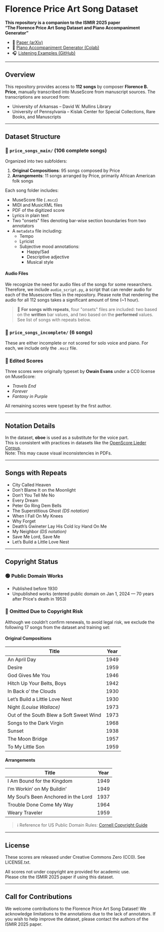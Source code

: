 # Florence Price Art Song Dataset

**This repository is a companion to the ISMIR 2025 paper**  
**“The Florence Price Art Song Dataset and Piano Accompaniment Generator”**

- 📄 [Paper (arXiv)](link/soon)  
- 🎹 [Piano Accompaniment Generator (Colab)](https://colab.research.google.com/drive/1MRuk5y70M_hUjhOkD9KphFgJIgR1C9H-)  
- 🎧 [Listening Examples (GitHub)](https://github.com/m-malandro/Florence-Price-listening-examples)  

---

## Overview

This repository provides access to **112 songs** by composer **Florence B. Price**, manually transcribed into MuseScore from manuscript sources. The transcriptions are sourced from:

- University of Arkansas – David W. Mullins Library  
- University of Pennsylvania – Kislak Center for Special Collections, Rare Books, and Manuscripts

---

## Dataset Structure

### 📁 `price_songs_main/` (106 complete songs)
Organized into two subfolders:

1. **Original Compositions**: 95 songs composed by Price  
2. **Arrangements**: 11 songs arranged by Price, primarily African American folk songs

Each song folder includes:

- MuseScore file (`.mscz`)  
- MIDI and MusicXML files  
- PDF of the digitized score  
- Lyrics in plain text  
- Two "onsets" files denoting bar-wise section boundaries from two annotators  
- A `metadata` file including:
  - Tempo  
  - Lyricist  
  - Subjective mood annotations:  
    - Happy/Sad  
    - Descriptive adjective  
    - Musical style

#### Audio Files

We recognize the need for audio files of the songs for some researchers. Therefore, we include `audio_script.py`, a script that can render audio for each of the Musescore files in the repository. Please note that rendering the audio for all 112 songs takes a significant amount of time (~1 hour).

> 🔁 **For songs with repeats**, four "onsets" files are included: two based on the **written** bar values, and two based on the **performed** values. See list of songs with repeats below.

### 📁 `price_songs_incomplete/` (6 songs)
These are either incomplete or not scored for solo voice and piano. For each, we include only the `.mscz` file.

### 📝 Edited Scores
Three scores were originally typeset by **Owain Evans** under a CC0 license on MuseScore:

- *Travels End*  
- *Forever*  
- *Fantasy in Purple*

All remaining scores were typeset by the first author.

---

## Notation Details

In the dataset, **oboe** is used as a substitute for the voice part.  
This is consistent with practices in datasets like the [OpenScore Lieder Corpus](https://github.com/MarkGotham/Lieder).  
Note: This may cause visual inconsistencies in PDFs.

---

## Songs with Repeats

- City Called Heaven  
- Don’t Blame It on the Moonlight  
- Don’t You Tell Me No  
- Every Dream  
- Peter Go Ring Dem Bells  
- The Superstitious Ghost *(DS notation)*  
- When I Fall On My Knees  
- Why Forget  
- Death’s Gwineter Lay His Cold Icy Hand On Me  
- My Neighbor *(DS notation)*  
- Save Me Lord, Save Me  
- Let’s Build a Little Love Nest  

---

## Copyright Status

### 🟢 **Public Domain Works**
- Published before 1930  
- Unpublished works (entered public domain on Jan 1, 2024 — 70 years after Price's death in 1953)

### 🔴 **Omitted Due to Copyright Risk**
Although we couldn’t confirm renewals, to avoid legal risk, we exclude the following 17 songs from the dataset and training set:

#### **Original Compositions**  
| Title | Year |
|-------|------|
| An April Day | 1949 |
| Desire | 1959 |
| God Gives Me You | 1946 |
| Hitch Up Your Belts, Boys | 1942 |
| In Back o’ the Clouds | 1930 |
| Let’s Build a Little Love Nest | 1930 |
| Night *(Louise Wallace)* | 1973 |
| Out of the South Blew a Soft Sweet Wind | 1973 |
| Songs to the Dark Virgin | 1968 |
| Sunset | 1938 |
| The Moon Bridge | 1957 |
| To My Little Son | 1959 |

#### **Arrangements**  
| Title | Year |
|-------|------|
| I Am Bound for the Kingdom | 1949 |
| I’m Workin’ on My Buildin’ | 1949 |
| My Soul’s Been Anchored in the Lord | 1937 |
| Trouble Done Come My Way | 1964 |
| Weary Traveler | 1959 |

> ℹ️ Reference for US Public Domain Rules: [Cornell Copyright Guide](https://guides.library.cornell.edu/copyright/publicdomain)

---

## License

These scores are released under Creative Commons Zero (CC0). See LICENSE.txt.

All scores not under copyright are provided for academic use.  
Please cite the ISMIR 2025 paper if using this dataset.

---

## Call for Contributions

We welcome contributions to the Florence Price Art Song Dataset! We acknowledge limitations to the annotations due to the lack of annotators. If you wish to help improve the dataset, please contact the authors of the ISMIR 2025 paper.
